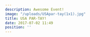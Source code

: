 ```yaml
---
description: Awesome Event!
image: "/uploads/USApar-tay(1x1).jpg"
title: USA PAR-TAY!
date: 2017-07-02 11:49
position: ''
---
```

